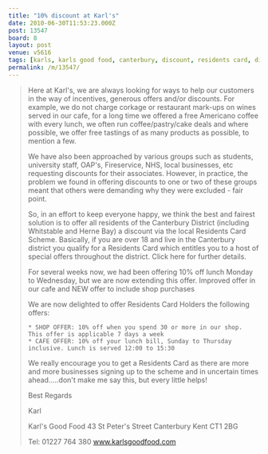 ```yaml
---
title: "10% discount at Karl's"
date: 2010-06-30T11:53:23.000Z
post: 13547
board: 8
layout: post
venue: v5616
tags: [karls, karls good food, canterbury, discount, residents card, discount card, canterbury residents card]
permalink: /m/13547/
---
```

<blockquote>

Here at Karl's, we are always looking for ways to help our customers in the way of incentives, generous offers and/or discounts. For example, we do not charge corkage or restaurant mark-ups on wines served in our cafe, for a long time we offered a free Americano coffee with every lunch, we often run coffee/pastry/cake deals and where possible, we offer free tastings of as many products as possible, to mention a few.

We have also been approached by various groups such as students, university staff, OAP's, Fireservice, NHS, local businesses, etc requesting discounts for their associates. However, in practice, the problem we found in offering discounts to one or two of these groups meant that others were demanding why they were excluded - fair point.

So, in an effort to keep everyone happy, we think the best and fairest solution is to offer all residents of the Canterbury District (including Whitstable and Herne Bay) a discount via the local Residents Card Scheme. Basically, if you are over 18 and live in the Canterbury district you qualify for a Residents Card which entitles you to a host of special offers throughout the district. Click here for further details.

For several weeks now, we had been offering 10% off lunch Monday to Wednesday, but we are now extending this offer.
Improved offer in our cafe and NEW offer to include shop purchases

We are now delighted to offer Residents Card Holders the following offers:

    * SHOP OFFER: 10% off when you spend 30 or more in our shop. This offer is applicable 7 days a week
    * CAFE OFFER: 10% off your lunch bill, Sunday to Thursday inclusive. Lunch is served 12:00 to 15:30

We really encourage you to get a Residents Card as there are more and more businesses signing up to the scheme and in uncertain times ahead.....don't make me say this, but every little helps!


Best Regards

Karl

Karl's Good Food
43 St Peter's Street
Canterbury
Kent
CT1 2BG

Tel: 01227 764 380
www.karlsgoodfood.com</blockquote>
